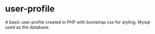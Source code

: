 # user-profile
A basic user profile created in PHP with bootstrap css for styling. Mysql used as the database.

